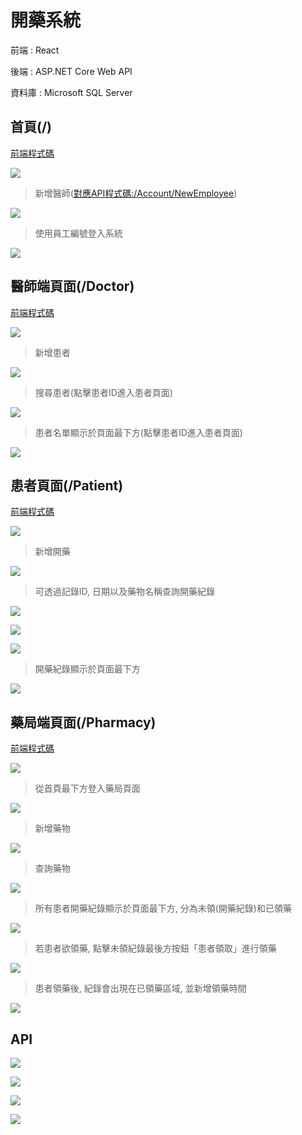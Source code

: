 # 開藥系統

前端 : React 

後端 : ASP.NET Core Web API

資料庫 : Microsoft SQL Server



## 首頁(/) 
[前端程式碼](/medicine.client/src/pages/LogIn.jsx)

![](/pics/首頁_1.jpg)




> 新增醫師([對應API程式碼:/Account/NewEmployee](/Medicine.Server/Controllers/AccountController.cs))

![](/pics/首頁_2.jpg)


> 使用員工編號登入系統

![](/pics/首頁_3.jpg)



## 醫師端頁面(/Doctor)
[前端程式碼](/medicine.client/src/pages/Doctor.jsx)

![](/pics/醫師_1.jpg)




> 新增患者

![](/pics/醫師_2.jpg)


> 搜尋患者(點擊患者ID進入患者頁面)

![](/pics/醫師_3.jpg)


> 患者名單顯示於頁面最下方(點擊患者ID進入患者頁面)

![](/pics/醫師_4.jpg)



## 患者頁面(/Patient)
[前端程式碼](/medicine.client/src/pages/Patient.jsx)

![](/pics/患者_1.jpg)




> 新增開藥

![](/pics/患者_2.jpg)


> 可透過記錄ID, 日期以及藥物名稱查詢開藥紀錄

![](/pics/患者_3.jpg)

![](/pics/患者_4.jpg)

![](/pics/患者_5.jpg)


> 開藥紀錄顯示於頁面最下方

![](/pics/患者_6.jpg)



## 藥局端頁面(/Pharmacy)
[前端程式碼](/medicine.client/src/pages/Pharmacy.jsx)

![](/pics/藥局_1.jpg)




> 從首頁最下方登入藥局頁面

![](/pics/藥局_3.jpg)


> 新增藥物

![](/pics/藥局_2.jpg)


> 查詢藥物

![](/pics/藥局_4.jpg)


> 所有患者開藥紀錄顯示於頁面最下方, 分為未領(開藥紀錄)和已領藥

![](/pics/藥局_5.jpg)


> 若患者欲領藥, 點擊未領紀錄最後方按鈕「患者領取」進行領藥

![](/pics/藥局_6.jpg)


> 患者領藥後, 紀錄會出現在已領藥區域, 並新增領藥時間

![](/pics/藥局_7.jpg)


## API

![](/pics/API_1.jpg)

![](/pics/API_2.jpg)

![](/pics/API_3.jpg)

![](/pics/API_4.jpg)
